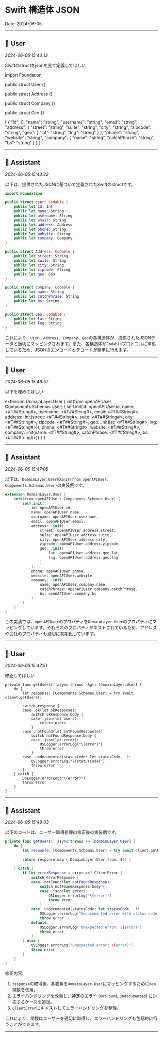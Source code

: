 # Swift 構造体 JSON

Date: 2024-06-05

---

## 👤 User
*2024-06-05 15:43:13*

Swiftのstructをjsonを見て定義してほしい

import Foundation

public struct User {}

public struct Address {}

public struct Company {}

public struct Geo {}

[
  {
    "id": 0,
    "name": "string",
    "username": "string",
    "email": "string",
    "address": {
      "street": "string",
      "suite": "string",
      "city": "string",
      "zipcode": "string",
      "geo": {
        "lat": "string",
        "lng": "string"
      }
    },
    "phone": "string",
    "website": "string",
    "company": {
      "name": "string",
      "catchPhrase": "string",
      "bs": "string"
    }
  }
]

---

## 🤖 Assistant
*2024-06-05 15:43:22*

以下は、提供されたJSONに基づいて定義されたSwiftのstructです。

```swift
import Foundation

public struct User: Codable {
    public let id: Int
    public let name: String
    public let username: String
    public let email: String
    public let address: Address
    public let phone: String
    public let website: String
    public let company: Company
}

public struct Address: Codable {
    public let street: String
    public let suite: String
    public let city: String
    public let zipcode: String
    public let geo: Geo
}

public struct Company: Codable {
    public let name: String
    public let catchPhrase: String
    public let bs: String
}

public struct Geo: Codable {
    public let lat: String
    public let lng: String
}
```

これにより、`User`、`Address`、`Company`、`Geo`の各構造体が、提供されたJSONデータと適切にマッピングされます。また、各構造体が`Codable`プロトコルに準拠しているため、JSONのエンコードとデコードが簡単に行えます。

---

## 👤 User
*2024-06-05 15:46:57*

以下を埋めてほしい

extension DomainLayer.User {
    init(from openAPIUser: Components.Schemas.User) {
        self.init(id: openAPIUser.id, name: &lt;#T##String#&gt;, username: &lt;#T##String#&gt;, email: &lt;#T##String#&gt;, address: .init(street: &lt;#T##String#&gt;, suite: &lt;#T##String#&gt;, city: &lt;#T##String#&gt;, zipcode: &lt;#T##String#&gt;, geo: .init(lat: &lt;#T##String#&gt;, lng: &lt;#T##String#&gt;)), phone: &lt;#T##String#&gt;, website: &lt;#T##String#&gt;, company: .init(name: &lt;#T##String#&gt;, catchPhrase: &lt;#T##String#&gt;, bs: &lt;#T##String#&gt;))
    }
}

---

## 🤖 Assistant
*2024-06-05 15:47:05*

以下は、`DomainLayer.User`の`init(from openAPIUser: Components.Schemas.User)`の実装例です。

```swift
extension DomainLayer.User {
    init(from openAPIUser: Components.Schemas.User) {
        self.init(
            id: openAPIUser.id,
            name: openAPIUser.name,
            username: openAPIUser.username,
            email: openAPIUser.email,
            address: .init(
                street: openAPIUser.address.street,
                suite: openAPIUser.address.suite,
                city: openAPIUser.address.city,
                zipcode: openAPIUser.address.zipcode,
                geo: .init(
                    lat: openAPIUser.address.geo.lat,
                    lng: openAPIUser.address.geo.lng
                )
            ),
            phone: openAPIUser.phone,
            website: openAPIUser.website,
            company: .init(
                name: openAPIUser.company.name,
                catchPhrase: openAPIUser.company.catchPhrase,
                bs: openAPIUser.company.bs
            )
        )
    }
}
```

この実装では、`openAPIUser`のプロパティを`DomainLayer.User`のプロパティにマッピングしています。それぞれのプロパティがネストされているため、アドレスや会社のプロパティも適切に初期化しています。

---

## 👤 User
*2024-06-05 15:47:51*

修正してほしい

    private func getUsers() async throws -&gt; [DomainLayer.User] {
        do {
            let response: [Components.Schemas.User] = try await client.getUsers()

            switch response {
            case .ok(let okResponse):
                switch okResponse.body {
                case .json(let users):
                    return users
                }
            case .notFound(let notFoundResponse):
                switch notFoundResponse.body {
                case .json(let error):
                    OSLogger.errorLog("\(error)")
                    throw error
                }
            case .undocumented(statusCode: let statusCode, _):
                OSLogger.errorLog("\(statusCode)")
                throw error
            }
        } catch {
            OSLogger.errorLog("\(error)")
            throw error
        }
    }

---

## 🤖 Assistant
*2024-06-05 15:48:03*

以下のコードは、ユーザー取得処理の修正後の実装例です。

```swift
private func getUsers() async throws -> [DomainLayer.User] {
    do {
        let response: [Components.Schemas.User] = try await client.getUsers()
        
        return response.map { DomainLayer.User(from: $0) }
        
    } catch {
        if let errorResponse = error as? ClientError {
            switch errorResponse {
            case .notFound(let notFoundResponse):
                switch notFoundResponse.body {
                case .json(let error):
                    OSLogger.errorLog("\(error)")
                    throw error
                }
            case .undocumented(statusCode: let statusCode, _):
                OSLogger.errorLog("Undocumented error with status code: \(statusCode)")
                throw error
            default:
                OSLogger.errorLog("Unexpected error: \(error)")
                throw error
            }
        } else {
            OSLogger.errorLog("Unexpected error: \(error)")
            throw error
        }
    }
}
```

修正内容:
1. `response`の取得後、各要素を`DomainLayer.User`にマッピングするために`map`関数を使用。
2. エラーハンドリングを改善し、特定のエラー (`notFound`, `undocumented`) に対応するケースを追加。
3. `ClientError`にキャストしてエラーハンドリングを整理。

これにより、関数はユーザーを適切に取得し、エラーハンドリングも包括的に行うことができます。

---
